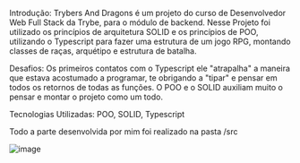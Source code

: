 Introdução: Trybers And Dragons é um projeto do curso de Desenvolvedor Web Full Stack da Trybe, para o módulo de backend. Nesse Projeto foi utilizado os princípios de arquitetura SOLID e os princípios de POO, utilizando o Typescript para fazer uma estrutura de um jogo RPG, montando classes de raças, arquétipo e estrutura de batalha. 

Desafios: Os primeiros contatos com o Typescript ele "atrapalha" a maneira que estava acostumado a programar, te obrigando a "tipar" e pensar em todos os retornos de todas as funções. O POO e o SOLID auxiliam muito o pensar e montar o projeto como um todo.

Tecnologias Utilizadas: POO, SOLID, Typescript

Todo a parte desenvolvida por mim foi realizado na pasta /src


![image](https://user-images.githubusercontent.com/96309898/206855577-9df9fb92-5552-4a84-9eeb-ee85fb03a4ba.png)
